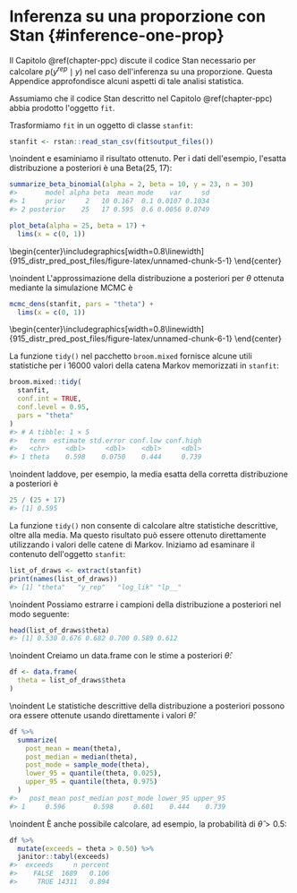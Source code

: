 # Inferenza su una proporzione con Stan {#inference-one-prop}



Il Capitolo \@ref(chapter-ppc) discute il codice Stan necessario per calcolare $p(y^{rep} \mid y)$ nel caso dell'inferenza su una proporzione. Questa Appendice approfondisce alcuni aspetti di tale analisi statistica.

Assumiamo che il codice Stan descritto nel Capitolo \@ref(chapter-ppc) abbia prodotto l'oggetto `fit`.


Trasformiamo `fit` in un oggetto di classe `stanfit`:


```r
stanfit <- rstan::read_stan_csv(fit$output_files())
```

\noindent
e esaminiamo il risultato ottenuto. Per i dati dell'esempio, l'esatta distribuzione a posteriori è una Beta(25, 17):


```r
summarize_beta_binomial(alpha = 2, beta = 10, y = 23, n = 30)
#>       model alpha beta  mean mode    var     sd
#> 1     prior     2   10 0.167  0.1 0.0107 0.1034
#> 2 posterior    25   17 0.595  0.6 0.0056 0.0749
```


```r
plot_beta(alpha = 25, beta = 17) + 
  lims(x = c(0, 1))
```



\begin{center}\includegraphics[width=0.8\linewidth]{915_distr_pred_post_files/figure-latex/unnamed-chunk-5-1} \end{center}

\noindent
L'approssimazione della distribuzione a posteriori per $\theta$ ottenuta mediante la simulazione MCMC è


```r
mcmc_dens(stanfit, pars = "theta") + 
  lims(x = c(0, 1))
```



\begin{center}\includegraphics[width=0.8\linewidth]{915_distr_pred_post_files/figure-latex/unnamed-chunk-6-1} \end{center}

La funzione `tidy()` nel pacchetto `broom.mixed` fornisce alcune utili statistiche per i 16000 valori della catena Markov memorizzati in `stanfit`:


```r
broom.mixed::tidy(
  stanfit, 
  conf.int = TRUE, 
  conf.level = 0.95, 
  pars = "theta"
)
#> # A tibble: 1 × 5
#>   term  estimate std.error conf.low conf.high
#>   <chr>    <dbl>     <dbl>    <dbl>     <dbl>
#> 1 theta    0.598    0.0750    0.444     0.739
```

\noindent
laddove, per esempio, la media esatta della corretta distribuzione a posteriori  è


```r
25 / (25 + 17)
#> [1] 0.595
```

La funzione `tidy()` non consente di calcolare altre statistiche descrittive, oltre alla media. Ma questo risultato può essere ottenuto direttamente utilizzando i valori delle catene di Markov. Iniziamo ad esaminare il contenuto dell'oggetto `stanfit`:


```r
list_of_draws <- extract(stanfit)
print(names(list_of_draws))
#> [1] "theta"   "y_rep"   "log_lik" "lp__"
```

\noindent
Possiamo estrarre i campioni della distribuzione a posteriori nel modo seguente:


```r
head(list_of_draws$theta)
#> [1] 0.530 0.676 0.682 0.700 0.589 0.612
```

\noindent
Creiamo un data.frame con le stime a posteriori $\hat{\theta}$:


```r
df <- data.frame(
  theta = list_of_draws$theta
)
```

\noindent
Le statistiche descrittive della distribuzione a posteriori possono ora essere ottenute usando direttamente i valori $\hat{\theta}$:


```r
df %>% 
  summarize(
    post_mean = mean(theta), 
    post_median = median(theta),
    post_mode = sample_mode(theta),
    lower_95 = quantile(theta, 0.025),
    upper_95 = quantile(theta, 0.975)
  )
#>   post_mean post_median post_mode lower_95 upper_95
#> 1     0.596       0.598     0.601    0.444    0.739
```

\noindent
È anche possibile calcolare, ad esempio, la probabilità di $\hat{\theta} > 0.5$:


```r
df %>% 
  mutate(exceeds = theta > 0.50) %>% 
  janitor::tabyl(exceeds)
#>  exceeds     n percent
#>    FALSE  1689   0.106
#>     TRUE 14311   0.894
```



